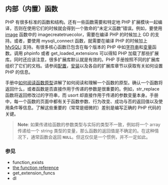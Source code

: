 内部（内置）函数
----------------

PHP 有很多标准的函数和结构。还有一些函数需要和特定地 PHP
扩展模块一起编译，否则在使用它们的时候就会得到一个致命的“未定义函数”错误。例如，要使用
<a href="/ref/image.html" class="link">image</a> 函数中的 <span
class="function">imagecreatetruecolor</span>，需要在编译 PHP 的时候加上
<span class="productname">GD</span> 的支持。或者，要使用 <span
class="function">mysqli\_connect</span> 函数，就需要在编译 PHP
的时候加上 <a href="/set/mysqlinfo.html#Mysqli" class="link">MySQLi</a>
支持。有很多核心函数已包含在每个版本的 PHP
中如<a href="/ref/strings.html" class="link">字符串</a>和<a href="/ref/var.html" class="link">变量</a>函数。调用
<span class="function">phpinfo</span> 或者 <span
class="function">get\_loaded\_extensions</span> 可以得知 PHP
加载了那些扩展库。同时还应该注意，很多扩展库默认就是有效的。PHP
手册按照不同的扩展库组织了它们的文档。请参阅<a href="/configuration.html" class="link">配置</a>，<a href="/install.html" class="link">安装</a>以及各自的扩展库章节以获取有关如何设置
PHP 的信息。

手册中<a href="/about/prototypes.html" class="link">如何阅读函数原型</a>讲解了如何阅读和理解一个函数的原型。确认一个函数将返回什么，或者函数是否直接作用于传递的参数是很重要的。例如，<span
class="function">str\_replace</span> 函数将返回修改过的字符串，而 <span
class="function">usort</span>
却直接作用于传递的参数变量本身。手册中，每一个函数的页面中都有关于函数参数、行为改变、成功与否的返回值以及使用条件等信息。了解这些重要的（常常是细微的）差别是编写正确的
PHP 代码的关键。

> **Note**: <span class="simpara">
> 如果传递给函数的参数类型与实际的类型不一致，例如将一个 <span
> class="type">array</span> 传递给一个 <span class="type">string</span>
> 类型的变量，那么函数的返回值是不确定的。在这种情况下，通常函数会返回
> **`NULL`**。但这仅仅是一个惯例，并不一定如此。 </span>

### 参见

-   <span class="function">function\_exists</span>
-   <a href="/funcref.html" class="link">the function reference</a>
-   <span class="function">get\_extension\_funcs</span>
-   <span class="function">dl</span>
